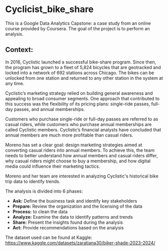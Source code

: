 <h1>Cyclicist_bike_share </h1> 
This is a Google Data Analytics Capstone: a case study from an online course provided by Coursera. The goal of the project is to perform an analysis.
<h2>Context: </h2>

In 2016, Cyclistic launched a successful bike-share program. Since then, the program has grown to a fleet of 5,824 bicycles that are geotracked and locked into a network of 692 stations across Chicago. The bikes can be unlocked from one station and returned to any other station in the system at any time.

Cyclistic’s marketing strategy relied on building general awareness and appealing to broad consumer segments. One approach that contributed to this success was the flexibility of its pricing plans: single-ride passes, full-day passes, and annual memberships.

Customers who purchase single-ride or full-day passes are referred to as casual riders, while customers who purchase annual memberships are called Cyclistic members. Cyclistic’s financial analysts have concluded that annual members are much more profitable than casual riders.

Moreno has set a clear goal: design marketing strategies aimed at converting casual riders into annual members. To achieve this, the team needs to better understand how annual members and casual riders differ, why casual riders might choose to buy a membership, and how digital media could influence their marketing tactics.

Moreno and her team are interested in analyzing Cyclistic's historical bike trip data to identify trends.

The analysis is divided into 6 phases: 
<ul>
  <li><strong>Ask:</strong> Define the business task and identify key stakeholders </li>
  <li><strong>Prepare:</strong>  Review the organization and the licensing of the data </li>
  <li><strong>Process:</strong> to clean the data</li>
  <li><strong>Analyze:</strong> Examine the data to identify patterns and trends </li>
  <li><strong>Share:</strong> Present the insights found during the analysis </li>
  <li><strong>Act:</strong> Provide recommendations based on the analysis </li>
</ul>

The dataset used can be found at Kaggle: https://www.kaggle.com/datasets/zaratiana30/biker-shade-2023-2024/

